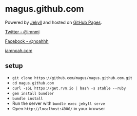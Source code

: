 # magus.github.com
Powered by [Jekyll](http://github.com/mojombo/jekyll) and hosted on [GitHub Pages](http://pages.github.com/).

[Twitter - @imnmj](http://twitter.com/imnmj)

[Facebook - @noahhh](http://facebook.com/noahhh)

[iamnoah.com](http://iamnoah.com)

## setup
- `git clone https://github.com/magus/magus.github.com.git`
- `cd magus.github.com`
- `curl -sSL https://get.rvm.io | bash -s stable --ruby`
- `gem install bundler`
- `bundle install`
- Run the server with `bundle exec jekyll serve`
- Open `http://localhost:4000/` in your browser

